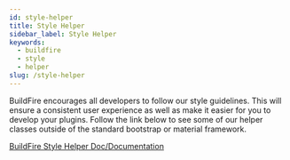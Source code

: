 ```yaml
---
id: style-helper
title: Style Helper
sidebar_label: Style Helper
keywords:
  - buildfire
  - style
  - helper
slug: /style-helper
---
```


BuildFire encourages all developers to follow our style guidelines. This will ensure a consistent user experience as well as make it easier for you to develop your plugins. Follow the link below to see some of our helper classes outside of the standard bootstrap or material framework. 

[BuildFire Style Helper Doc/Documentation](https://app.buildfire.com/styles/helpers.html)
